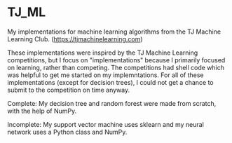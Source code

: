 # TJ_ML 
My implementations for machine learning algorithms from the TJ Machine Learning Club. (https://tjmachinelearning.com)

These implementations were inspired by the TJ Machine Learning competitions, but I focus on "implementations" because I primarily focused on learning, rather than competing. The competitions had shell code which was helpful to get me started on my implemntations. For all of these implementations (except for decision trees), I could not get a chance to submit to the competition on time anyway. 

Complete: My decision tree and random forest were made from scratch, with the help of NumPy.

Incomplete: My support vector machine uses sklearn and my neural network uses a Python class and NumPy. 



